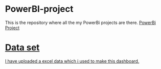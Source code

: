 # PowerBI-project
This is the repository where all the my PowerBi projects are there.
<a href = "https://github.com/Ravchouhan/PowerBI-project/blob/main/project%20HR%20Analytics.pbix"> PowerBi Project

# Data set 
I have uploaded a excel data which i used to make this dashboard.
